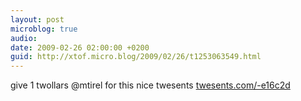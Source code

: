 ```yaml
---
layout: post
microblog: true
audio: 
date: 2009-02-26 02:00:00 +0200
guid: http://xtof.micro.blog/2009/02/26/t1253063549.html
---
```

give 1 twollars @mtirel for this nice twesents [twesents.com/-e16c2d](http://twesents.com/-e16c2d)
